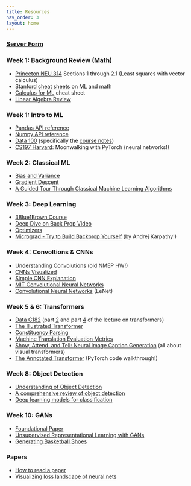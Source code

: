 ```yaml
---
title: Resources
nav_order: 3
layout: home
---
```


### [Server Form](https://forms.gle/zybsuJ7CwQCXeHni6)

### Week 1: Background Review (Math)
- [Princeton NEU 314](http://pillowlab.princeton.edu/teaching/mathtools16/slides/lec10_LeastSquaresRegression.pdf) Sections 1 through 2.1 (Least squares with vector calculus)
- [Stanford cheat sheets](https://stanford.edu/~shervine/teaching/) on ML and math
- [Calculus for ML](https://ml-cheatsheet.readthedocs.io/en/latest/calculus.html) cheat sheet
- [Linear Algebra Review](/fa24-nmep/assets/resources/linalg-review.pdf)

### Week 1: Intro to ML
- [Pandas API reference](https://pandas.pydata.org/pandas-docs/stable/reference/index.html)
- [Numpy API reference](https://numpy.org/doc/stable/reference/)
- [Data 100](https://ds100.org) (specifically the [course notes](https://ds100.org/course-notes/pandas_1/pandas_1.html))
- [CS197 Harvard](https://docs.google.com/document/d/1dA8KmOTZePMRl3MixxM6Fb0H8IJhIyn_g-LUXbRHeqU): Moonwalking with PyTorch (neural networks!)

### Week 2: Classical ML
- [Bias and Variance](https://www.youtube.com/watch?v=EuBBz3bI-aA)
- [Gradient Descent](https://www.youtube.com/watch?v=qg4PchTECck)
- [A Guided Tour Through Classical Machine Learning Algorithms](https://learn.mathnai.com/module/ml/guided-tour-classical-ml-algorithms/)

### Week 3: Deep Learning
- [3Blue1Brown Course](https://youtube.com/playlist?list=PLZHQObOWTQDNU6R1_67000Dx_ZCJB-3pi&si=q1tAqWSEEH612y2C)
- [Deep Dive on Back Prop Video](https://youtu.be/SmZmBKc7Lrs?si=f4kFtNGFCjf54Cxc)
- [Optimizers](https://www.youtube.com/watch?v=MD2fYip6QsQ)
- [Micrograd - Try to Build Backprop Yourself](https://www.youtube.com/watch?v=VMj-3S1tku0&t=1s) (by Andrej Karpathy!)

### Week 4: Convoltions & CNNs
- [Understanding Convolutions](https://drive.google.com/drive/folders/1e4C7s3pEPt2lLirIu02DiUdKlKlvsMo5?usp=sharing) (old NMEP HW!)
- [CNNs Visualized](https://www.youtube.com/watch?v=pj9-rr1wDhM)
- [Simple CNN Explanation](https://www.youtube.com/watch?v=zfiSAzpy9NM)
- [MIT Convolutional Neural Networks](https://youtu.be/NmLK_WQBxB4?t=335&feature=shared) 
- [Convolutional Neural Networks](https://d2l.ai/chapter_convolutional-neural-networks/lenet.html) (LeNet)

### Week 5 & 6: Transformers
- [Data C182](https://datac182fa24.github.io/) (part [2](https://datac182fa24.github.io/assets/lecture_slides/data182_Lecture12_Transformers_Part2.pdf) and part [4](https://datac182fa24.github.io/assets/lecture_slides/data182_Lecture14_Transformers_Part4.pdf) of the lecture on transformers)
- [The Illustrated Transformer](https://jalammar.github.io/illustrated-transformer/)
- [Constituency Parsing](https://nlpprogress.com/english/constituency_parsing.html)
- [Machine Translation Evaluation Metrics](https://aclanthology.org/2023.wmt-1.96.pdf)
- [Show, Attend, and Tell: Neural Image Caption Generation](https://arxiv.org/abs/1502.03044) (all about visual transformers)
- [The Annotated Transformer](https://nlp.seas.harvard.edu/annotated-transformer/) (PyTorch code walkthrough!)

### Week 8: Object Detection
- [Understanding of Object Detection](https://iopscience.iop.org/article/10.1088/1742-6596/1004/1/012029/pdf)
- [A comprehensive review of object detection](https://www.sciencedirect.com/science/article/pii/S1051200422004298)
- [Deep learning models for classification](https://metana.io/blog/deep-learning-models-for-classification-a-comprehensive-guide/)

### Week 10: GANs
- [Foundational Paper](https://arxiv.org/pdf/1406.2661)
- [Unsupervised Representational Learning with GANs](https://arxiv.org/pdf/1511.06434)
- [Generating Basketball Shoes](https://connorshorten300.medium.com/generating-basketball-shoes-with-dcgans-6cd72d521c01)

### Papers
- [How to read a paper](https://web.stanford.edu/class/ee384m/Handouts/HowtoReadPaper.pdf)
- [Visualizing loss landscape of neural nets](https://arxiv.org/pdf/1712.09913.pdf)
